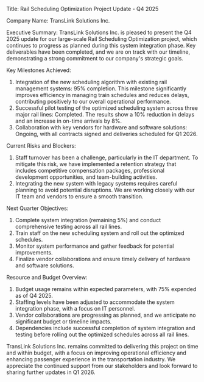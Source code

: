  Title: Rail Scheduling Optimization Project Update - Q4 2025

Company Name: TransLink Solutions Inc.

Executive Summary:
TransLink Solutions Inc. is pleased to present the Q4 2025 update for our large-scale Rail Scheduling Optimization project, which continues to progress as planned during this system integration phase. Key deliverables have been completed, and we are on track with our timeline, demonstrating a strong commitment to our company's strategic goals.

Key Milestones Achieved:
1. Integration of the new scheduling algorithm with existing rail management systems: 95% completion. This milestone significantly improves efficiency in managing train schedules and reduces delays, contributing positively to our overall operational performance.
2. Successful pilot testing of the optimized scheduling system across three major rail lines: Completed. The results show a 10% reduction in delays and an increase in on-time arrivals by 8%.
3. Collaboration with key vendors for hardware and software solutions: Ongoing, with all contracts signed and deliveries scheduled for Q1 2026.

Current Risks and Blockers:
1. Staff turnover has been a challenge, particularly in the IT department. To mitigate this risk, we have implemented a retention strategy that includes competitive compensation packages, professional development opportunities, and team-building activities.
2. Integrating the new system with legacy systems requires careful planning to avoid potential disruptions. We are working closely with our IT team and vendors to ensure a smooth transition.

Next Quarter Objectives:
1. Complete system integration (remaining 5%) and conduct comprehensive testing across all rail lines.
2. Train staff on the new scheduling system and roll out the optimized schedules.
3. Monitor system performance and gather feedback for potential improvements.
4. Finalize vendor collaborations and ensure timely delivery of hardware and software solutions.

Resource and Budget Overview:
1. Budget usage remains within expected parameters, with 75% expended as of Q4 2025.
2. Staffing levels have been adjusted to accommodate the system integration phase, with a focus on IT personnel.
3. Vendor collaborations are progressing as planned, and we anticipate no significant budget or timeline impacts.
4. Dependencies include successful completion of system integration and testing before rolling out the optimized schedules across all rail lines.

TransLink Solutions Inc. remains committed to delivering this project on time and within budget, with a focus on improving operational efficiency and enhancing passenger experience in the transportation industry. We appreciate the continued support from our stakeholders and look forward to sharing further updates in Q1 2026.